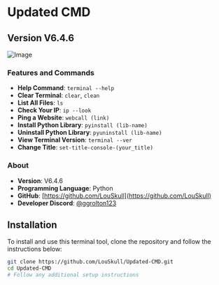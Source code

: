 # Updated CMD

## Version V6.4.6

![Image](https://github.com/LouSkull/Updated-CMD/assets/146044959/acbdd0c4-8586-4c89-9729-b247f7b4970c)

### Features and Commands

- **Help Command**: `terminal --help`
- **Clear Terminal**: `clear`, `clean`
- **List All Files**: `ls`
- **Check Your IP**: `ip --look`
- **Ping a Website**: `webcall (link)`
- **Install Python Library**: `pyinstall (lib-name)`
- **Uninstall Python Library**: `pyuninstall (lib-name)`
- **View Terminal Version**: `terminal --ver`
- **Change Title**: `set-title-console-(your_title)`

### About

- **Version**: V6.4.6
- **Programming Language**: Python
- **GitHub**: [https://github.com/LouSkull](https://github.com/LouSkull)
- **Developer Discord**: [@ggrolton123](https://discordapp.com/users/ggrolton123)

## Installation

To install and use this terminal tool, clone the repository and follow the instructions below:

```bash
git clone https://github.com/LouSkull/Updated-CMD.git
cd Updated-CMD
# Follow any additional setup instructions
